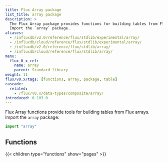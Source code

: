 ```yaml
---
title: Flux Array package
list_title: array package
description: >
  The Flux Array package provides functions for building tables from Flux arrays.
  Import the `array` package.
aliases:
  - /influxdb/v2.0/reference/flux/stdlib/experimental/array/
  - /influxdb/cloud/reference/flux/stdlib/experimental/array/
  - /influxdb/v2.0/reference/flux/stdlib/array/
  - /influxdb/cloud/reference/flux/stdlib/array/
menu:
  flux_0_x_ref:
    name: array
    parent: Standard library
weight: 11
flux/v0.x/tags: [functions, array, package, table]
cascade:
  related:
    - /flux/v0.x/data-types/composite/array/
introduced: 0.103.0
---
```


Flux Array functions provide tools for building tables from Flux arrays.
Import the `array` package:

```js
import "array"
```

## Functions
{{< children type="functions" show="pages" >}}
